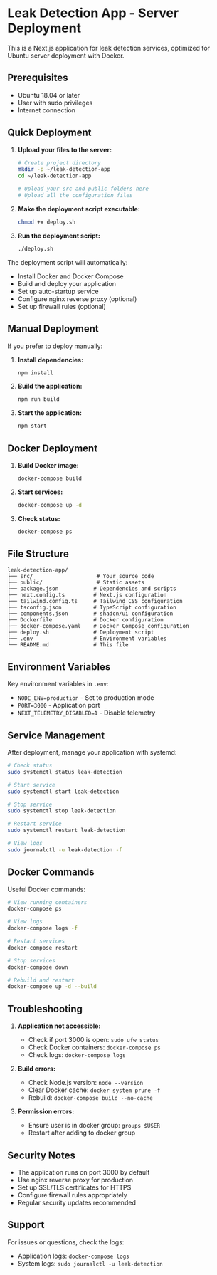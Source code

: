 # Leak Detection App - Server Deployment

This is a Next.js application for leak detection services, optimized for Ubuntu server deployment with Docker.

## Prerequisites

- Ubuntu 18.04 or later
- User with sudo privileges
- Internet connection

## Quick Deployment

1. **Upload your files to the server:**
   ```bash
   # Create project directory
   mkdir -p ~/leak-detection-app
   cd ~/leak-detection-app
   
   # Upload your src and public folders here
   # Upload all the configuration files
   ```

2. **Make the deployment script executable:**
   ```bash
   chmod +x deploy.sh
   ```

3. **Run the deployment script:**
   ```bash
   ./deploy.sh
   ```

The deployment script will automatically:
- Install Docker and Docker Compose
- Build and deploy your application
- Set up auto-startup service
- Configure nginx reverse proxy (optional)
- Set up firewall rules (optional)

## Manual Deployment

If you prefer to deploy manually:

1. **Install dependencies:**
   ```bash
   npm install
   ```

2. **Build the application:**
   ```bash
   npm run build
   ```

3. **Start the application:**
   ```bash
   npm start
   ```

## Docker Deployment

1. **Build Docker image:**
   ```bash
   docker-compose build
   ```

2. **Start services:**
   ```bash
   docker-compose up -d
   ```

3. **Check status:**
   ```bash
   docker-compose ps
   ```

## File Structure

```
leak-detection-app/
├── src/                    # Your source code
├── public/                 # Static assets
├── package.json           # Dependencies and scripts
├── next.config.ts         # Next.js configuration
├── tailwind.config.ts     # Tailwind CSS configuration
├── tsconfig.json          # TypeScript configuration
├── components.json        # shadcn/ui configuration
├── Dockerfile             # Docker configuration
├── docker-compose.yaml    # Docker Compose configuration
├── deploy.sh              # Deployment script
├── .env                   # Environment variables
└── README.md              # This file
```

## Environment Variables

Key environment variables in `.env`:

- `NODE_ENV=production` - Set to production mode
- `PORT=3000` - Application port
- `NEXT_TELEMETRY_DISABLED=1` - Disable telemetry

## Service Management

After deployment, manage your application with systemd:

```bash
# Check status
sudo systemctl status leak-detection

# Start service
sudo systemctl start leak-detection

# Stop service
sudo systemctl stop leak-detection

# Restart service
sudo systemctl restart leak-detection

# View logs
sudo journalctl -u leak-detection -f
```

## Docker Commands

Useful Docker commands:

```bash
# View running containers
docker-compose ps

# View logs
docker-compose logs -f

# Restart services
docker-compose restart

# Stop services
docker-compose down

# Rebuild and restart
docker-compose up -d --build
```

## Troubleshooting

1. **Application not accessible:**
   - Check if port 3000 is open: `sudo ufw status`
   - Check Docker containers: `docker-compose ps`
   - Check logs: `docker-compose logs`

2. **Build errors:**
   - Check Node.js version: `node --version`
   - Clear Docker cache: `docker system prune -f`
   - Rebuild: `docker-compose build --no-cache`

3. **Permission errors:**
   - Ensure user is in docker group: `groups $USER`
   - Restart after adding to docker group

## Security Notes

- The application runs on port 3000 by default
- Use nginx reverse proxy for production
- Set up SSL/TLS certificates for HTTPS
- Configure firewall rules appropriately
- Regular security updates recommended

## Support

For issues or questions, check the logs:
- Application logs: `docker-compose logs`
- System logs: `sudo journalctl -u leak-detection`